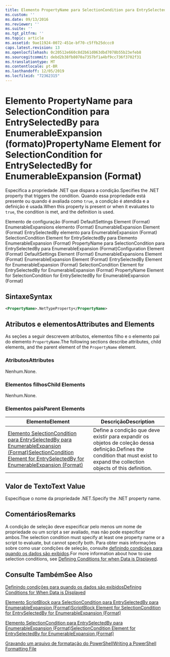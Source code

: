 ```yaml
---
title: Elemento PropertyName para SelectionCondition para EntrySelectedBy para EnumerableExpansion (Format) | Microsoft Docs
ms.custom: ''
ms.date: 09/13/2016
ms.reviewer: ''
ms.suite: ''
ms.tgt_pltfrm: ''
ms.topic: article
ms.assetid: 9ae11924-0072-451e-bf70-c5ffb25dccc0
caps.latest.revision: 13
ms.openlocfilehash: 0c20512e660c8d2b61d063dbd7078b55b23efeb8
ms.sourcegitcommit: debd2b38fb8070a7357bf1a4bf9cc736f3702f31
ms.translationtype: MT
ms.contentlocale: pt-BR
ms.lasthandoff: 12/05/2019
ms.locfileid: "72362315"
---
```

# <a name="propertyname-element-for-selectioncondition-for-entryselectedby-for-enumerableexpansion-format"></a><span data-ttu-id="697ef-102">Elemento PropertyName para SelectionCondition para EntrySelectedBy para EnumerableExpansion (formato)</span><span class="sxs-lookup"><span data-stu-id="697ef-102">PropertyName Element for SelectionCondition for EntrySelectedBy for EnumerableExpansion (Format)</span></span>

<span data-ttu-id="697ef-103">Especifica a propriedade .NET que dispara a condição.</span><span class="sxs-lookup"><span data-stu-id="697ef-103">Specifies the .NET property that triggers the condition.</span></span> <span data-ttu-id="697ef-104">Quando essa propriedade está presente ou quando é avaliada como `true`, a condição é atendida e a definição é usada.</span><span class="sxs-lookup"><span data-stu-id="697ef-104">When this property is present or when it evaluates to `true`, the condition is met, and the definition is used.</span></span>

<span data-ttu-id="697ef-105">Elemento de configuração (Format) DefaultSettings Element (Format) EnumerableExpansions elemento (Format) EnumerableExpansion Element (Format) EntrySelectedBy elemento para EnumerableExpansion (Format) SelectionCondition Element for EntrySelectedBy para Elemento EnumerableExpansion (Format) PropertyName para SelectionCondition para EntrySelectedBy para EnumerableExpansion (Format)</span><span class="sxs-lookup"><span data-stu-id="697ef-105">Configuration Element (Format) DefaultSettings Element (Format) EnumerableExpansions Element (Format) EnumerableExpansion Element (Format) EntrySelectedBy Element for EnumerableExpansion (Format) SelectionCondition Element for EntrySelectedBy for EnumerableExpansion (Format) PropertyName Element for SelectionCondition for EntrySelectedBy for EnumerableExpansion (Format)</span></span>

## <a name="syntax"></a><span data-ttu-id="697ef-106">Sintaxe</span><span class="sxs-lookup"><span data-stu-id="697ef-106">Syntax</span></span>

```xml
<PropertyName>.NetTypeProperty</PropertyName>
```

## <a name="attributes-and-elements"></a><span data-ttu-id="697ef-107">Atributos e elementos</span><span class="sxs-lookup"><span data-stu-id="697ef-107">Attributes and Elements</span></span>

<span data-ttu-id="697ef-108">As seções a seguir descrevem atributos, elementos filho e o elemento pai do elemento `PropertyName`.</span><span class="sxs-lookup"><span data-stu-id="697ef-108">The following sections describe attributes, child elements, and the parent element of the `PropertyName` element.</span></span>

### <a name="attributes"></a><span data-ttu-id="697ef-109">Atributos</span><span class="sxs-lookup"><span data-stu-id="697ef-109">Attributes</span></span>

<span data-ttu-id="697ef-110">Nenhum.</span><span class="sxs-lookup"><span data-stu-id="697ef-110">None.</span></span>

### <a name="child-elements"></a><span data-ttu-id="697ef-111">Elementos filhos</span><span class="sxs-lookup"><span data-stu-id="697ef-111">Child Elements</span></span>

<span data-ttu-id="697ef-112">Nenhum.</span><span class="sxs-lookup"><span data-stu-id="697ef-112">None.</span></span>

### <a name="parent-elements"></a><span data-ttu-id="697ef-113">Elementos pais</span><span class="sxs-lookup"><span data-stu-id="697ef-113">Parent Elements</span></span>

|<span data-ttu-id="697ef-114">Elemento</span><span class="sxs-lookup"><span data-stu-id="697ef-114">Element</span></span>|<span data-ttu-id="697ef-115">Descrição</span><span class="sxs-lookup"><span data-stu-id="697ef-115">Description</span></span>|
|-------------|-----------------|
|[<span data-ttu-id="697ef-116">Elemento SelectionCondition para EntrySelectedBy para EnumerableExpansion (Format)</span><span class="sxs-lookup"><span data-stu-id="697ef-116">SelectionCondition Element for EntrySelectedBy for EnumerableExpansion (Format)</span></span>](./selectioncondition-element-for-entryselectedby-for-enumerableexpansion-format.md)|<span data-ttu-id="697ef-117">Define a condição que deve existir para expandir os objetos de coleção dessa definição.</span><span class="sxs-lookup"><span data-stu-id="697ef-117">Defines the condition that must exist to expand the collection objects of this definition.</span></span>|

## <a name="text-value"></a><span data-ttu-id="697ef-118">Valor de Texto</span><span class="sxs-lookup"><span data-stu-id="697ef-118">Text Value</span></span>

<span data-ttu-id="697ef-119">Especifique o nome da propriedade .NET.</span><span class="sxs-lookup"><span data-stu-id="697ef-119">Specify the .NET property name.</span></span>

## <a name="remarks"></a><span data-ttu-id="697ef-120">Comentários</span><span class="sxs-lookup"><span data-stu-id="697ef-120">Remarks</span></span>

<span data-ttu-id="697ef-121">A condição de seleção deve especificar pelo menos um nome de propriedade ou um script a ser avaliado, mas não pode especificar ambos.</span><span class="sxs-lookup"><span data-stu-id="697ef-121">The selection condition must specify at least one property name or a script to evaluate, but cannot specify both.</span></span> <span data-ttu-id="697ef-122">Para obter mais informações sobre como usar condições de seleção, consulte [definindo condições para quando os dados são exibidos](./defining-conditions-for-displaying-data.md).</span><span class="sxs-lookup"><span data-stu-id="697ef-122">For more information about how to use selection conditions, see [Defining Conditions for when Data is Displayed](./defining-conditions-for-displaying-data.md).</span></span>

## <a name="see-also"></a><span data-ttu-id="697ef-123">Consulte Também</span><span class="sxs-lookup"><span data-stu-id="697ef-123">See Also</span></span>

[<span data-ttu-id="697ef-124">Definindo condições para quando os dados são exibidos</span><span class="sxs-lookup"><span data-stu-id="697ef-124">Defining Conditions for When Data is Displayed</span></span>](./defining-conditions-for-displaying-data.md)

[<span data-ttu-id="697ef-125">Elemento ScriptBlock para SelectionCondition para EntrySelectedBy para EnumerableExpansion (Format)</span><span class="sxs-lookup"><span data-stu-id="697ef-125">ScriptBlock Element for SelectionCondition for EntrySelectedBy for EnumerableExpansion (Format)</span></span>](./scriptblock-element-for-selectioncondition-for-entryselectedby-for-enumerableexpansion-format.md)

[<span data-ttu-id="697ef-126">Elemento SelectionCondition para EntrySelectedBy para EnumerableExpansion (Format)</span><span class="sxs-lookup"><span data-stu-id="697ef-126">SelectionCondition Element for EntrySelectedBy for EnumerableExpansion (Format)</span></span>](./selectioncondition-element-for-entryselectedby-for-enumerableexpansion-format.md)

[<span data-ttu-id="697ef-127">Gravando um arquivo de formatação do PowerShell</span><span class="sxs-lookup"><span data-stu-id="697ef-127">Writing a PowerShell Formatting File</span></span>](./writing-a-powershell-formatting-file.md)
